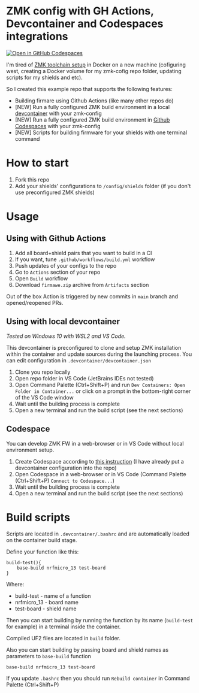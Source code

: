 

# ZMK config with GH Actions, Devcontainer and Codespaces integrations

[![Open in GitHub Codespaces](https://github.com/codespaces/badge.svg)](https://github.com/codespaces/new?hide_repo_select=true&ref=main&repo=623034386)

I'm tired of [ZMK toolchain setup](https://zmk.dev/docs/development/setup) in Docker on a new machine (cofiguring west, creating a Docker volume for my zmk-cofig repo folder, updating scripts for my shields and etc).

So I created this example repo that supports the following features:

- Building firmare using Github Actions (like many other repos do)
- [NEW] Run a fully configured ZMK build environment in a local [devcontainer](https://containers.dev/) with your zmk-config
- [NEW] Run a fully configured ZMK build environment in [Github Codespaces](https://github.com/features/codespaces) with your zmk-config
- [NEW] Scripts for building firmware for your shields with one terminal command

# How to start

1. Fork this repo
2. Add your shields' configurations to `/config/shields` folder (if you don't use preconfigured ZMK shields)

# Usage

## Using with Github Actions

1. Add all board+shield pairs that you want to build in a CI
2. If you want, tune `.github/workflows/build.yml` workflow
3. Push updates of your configs to the repo
4. Go to `Actions` section of your repo
5. Open `Build` workflow
6. Download `firmawe.zip` archive from `Artifacts` section

Out of the box Action is triggered by new commits in `main` branch and opened/reopened PRs.

## Using with local devcontainer

*Tested on Windows 10 with WSL2 and VS Code.*

This devcontainer is preconfigured to clone and setup ZMK installation within the container and update sources during the launching process. You can edit configuration in `.devcontainer/devcontainer.json`

1. Clone you repo locally
2. Open repo folder in VS Code (JetBrains IDEs not tested)
3. Open Command Palette (Ctrl+Shift+P) and run `Dev Containers: Open Folder in Container...` or click on a prompt in the bottom-right corner of the VS Code window
4. Wait until the building process is complete
5. Open a new terminal and run the build script (see the next sections)

## Codespace

You can develop ZMK FW in a web-browser or in VS Code without local environment setup.

1. Create Codespace according to [this instruction](https://docs.github.com/en/codespaces/developing-in-codespaces/creating-a-codespace-for-a-repository) (I have already put a devcontainer configuration into the repo)
2. Open Codespace in a web-browser or in VS Code (Command Palette (Ctrl+Shift+P) `Connect to Codespace...`)
3. Wait until the building process is complete
4. Open a new terminal and run the build script (see the next sections)

# Build scripts 

Scripts are located in `.devcontainer/.bashrc` and are automatically loaded on the container build stage.

Define your function like this:

```
build-test(){
    base-build nrfmicro_13 test-board
}
```

Where:

- build-test - name of a function
- nrfmicro_13 - board name
- test-board - shield name

Then you can start building by running the function by its name (`build-test` for example) in a terminal inside the container.

Compiled UF2 files are located in `build` folder.

Also you can start building by passing board and shield names as parameters to `base-build` function

```
base-build nrfmicro_13 test-board
```

If you update `.bashrc` then you should run `Rebuild container` in Command Palette (Ctrl+Shift+P)
